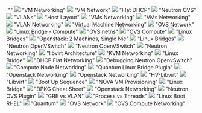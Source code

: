 ![]() ""
![](https://github.com/giridharmb/Images/blob/master/Pics/2host-4vm.png) "VM Networking"
![](https://github.com/giridharmb/Images/blob/master/Pics/blogpost-NET-instance-boot-11.png) "VM Network"
![](https://github.com/giridharmb/Images/blob/master/Pics/flatdhcpmanager-sh_scheme.jpg) "Flat DHCP"
![](https://github.com/giridharmb/Images/blob/master/Pics/preinstall_d_vlan_3nics.png) "Neutron OVS"
![](https://github.com/giridharmb/Images/blob/master/Pics/preinstall_d_vlan_3nics.png) "VLANs"
![](https://github.com/giridharmb/Images/blob/master/Pics/rpc9-environment-overview_haproxy.png) "Host Layout"
![](https://github.com/giridharmb/Images/blob/master/Pics/vms-2-vnic.png) "VMs Networking"
![](https://github.com/giridharmb/Images/blob/master/Pics/vms-1-overview.png) "VMs Networking"
![](https://github.com/giridharmb/Images/blob/master/Pics/vlanmanager-generic-config-v2-2-tenants-2.png) "VLAN Networking"
![](https://github.com/giridharmb/Images/blob/master/Pics/virtual-machine-network-1-r312.png) "Virtual Machine Networking"
![](https://github.com/giridharmb/Images/blob/master/Pics/under-the-hood-scenario-2-ovs-network.png) "OVS Network"
![](https://github.com/giridharmb/Images/blob/master/Pics/under-the-hood-scenario-2-linuxbridge-compute.png) "Linux Bridge - Compute"
![](https://github.com/giridharmb/Images/blob/master/Pics/under-the-hood-scenario-1-ovs-netns.png) "OVS netns"
![](https://github.com/giridharmb/Images/blob/master/Pics/under-the-hood-scenario-1-ovs-compute.png) "OVS Compute"
![](https://github.com/giridharmb/Images/blob/master/Pics/under-the-hood-scenario-1-linuxbridge-netns.png) "Linux Bridges"
![](https://github.com/giridharmb/Images/blob/master/Pics/openstack-two-machine-single-nic.png) "Openstack: 2 Machines, Single Nic"
![](https://github.com/giridharmb/Images/blob/master/Pics/open12.png) "Linux Bridges"
![](https://github.com/giridharmb/Images/blob/master/Pics/neutron-openstack-openvswitch-router-dnsmasq-gre-kionetworks-plug-in-tap-devices-instances-nova-compute-software-defined-networks-sdn-cloud-layer-5.jpg) "Neutron OpenVSwitch"
![](https://github.com/giridharmb/Images/blob/master/Pics/neutron-openstack-openvswitch-router-dnsmasq-gre-kionetworks-plug-in-tap-devices-instances-nova-compute-software-defined-networks-sdn-cloud-layer-1.jpg) "Neutron OpenVSwitch"
![](https://github.com/giridharmb/Images/blob/master/Pics/neutron-networking.png) "Neutron Networking"
![](https://github.com/giridharmb/Images/blob/master/Pics/look-into-libvirt-osier-yang-16-638.jpg) "libvirt Architecture"
![](https://github.com/giridharmb/Images/blob/master/Pics/kvmnet_580.jpg) "KVM Networking"
![](https://github.com/giridharmb/Images/blob/master/Pics/generic-bridge-config-2.png) "Linux Bridge"
![](https://github.com/giridharmb/Images/blob/master/Pics/flat-dhcp-networking-diagrams-4.png) "DHCP Flat Networking"
![](https://github.com/giridharmb/Images/blob/master/Pics/debugging-openstack-neutron-w-openvswitch-11-638.jpg) "Debugging Neutron OpenvSwitch"
![](https://github.com/giridharmb/Images/blob/master/Pics/computenode1-9a13a0547b74d289d45ad50c8a8f9513d5ce58d27c7f87f13e14efc0c46289de.png) "Compute Node Networking"
![](https://github.com/giridharmb/Images/blob/master/Pics/Quantum-linux-bridge-plugin-operation.png) "Quantum Linux Bridge Plugin"
![](https://github.com/giridharmb/Images/blob/master/Pics/687474703a2f2f692e696d6775722e636f6d2f3168747843787a2e706e67.png) "Openstack Networking"
![](https://github.com/giridharmb/Images/blob/master/Pics/2476.png) "Openstack Networking"
![](https://github.com/giridharmb/Images/blob/master/Random/libvirt-manage-hypervisors.jpg) "HV-Libvirt"
![](https://github.com/giridharmb/Images/blob/master/Random/LIBVIRT.jpg) "Libvirt"
![](https://github.com/giridharmb/Images/blob/master/LXF100.tut_bootfail.diagram.png) "Boot Up Sequence"
![](https://github.com/giridharmb/Images/blob/master/Nova-VM-Provisioning.png) "NOVA VM Provisioning"
![](https://github.com/giridharmb/Images/blob/master/chris_net3.png) "Linux Bridge"
![](https://github.com/giridharmb/Images/blob/master/dpkg-cheatsheet.png) "DPKG Cheat Sheet"
![](https://github.com/giridharmb/Images/blob/master/openstack-full-blown1.png) "Openstack Networking"
![](https://github.com/giridharmb/Images/blob/master/openstack-networking-11-638.jpg) "Neutron OVS Plugin"
![](https://github.com/giridharmb/Images/blob/master/osog_1202.png) "GRE vs VLAN"
![](https://github.com/giridharmb/Images/blob/master/process.png) "Process vs Threads"
![](https://github.com/giridharmb/Images/blob/master/rhce_linux_boot_diagram.png) "Linux Boot RHEL"
![](https://github.com/giridharmb/Images/blob/master/OpenStack/quantum.gif) "Quantum"
![](https://github.com/giridharmb/Images/blob/master/under-the-hood-scenario-1-ovs-network.png) "OVS Network"
![](https://github.com/giridharmb/Images/blob/master/under-the-hood-scenario-1-ovs-compute.png) "OVS Compute Networking"